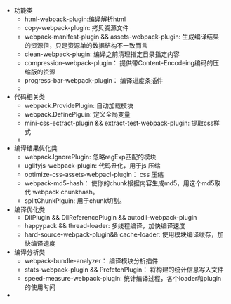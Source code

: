 - 功能类
  - html-webpack-plugin:编译解析html
  - copy-webpack-plugin: 拷贝资源文件
  - webpack-manifest-plugin && assets-webpack-plugin: 生成编译结果的资源但，只是资源单的数据结构不一致而言
  - clean-webpack-plugin: 编译之前清理指定目录指定内容
  - compression-webpack-plugin： 提供带Content-Encodeing编码的压缩版的资源
  - progress-bar-webpack-plugin： 编译进度条插件 
  - 
- 代码相关类
  - webpack.ProvidePlugin: 自动加载模块
  - webpack.DefinePlguin: 定义全局变量
  - mini-css-ectract-plugin && extract-test-webpack-plugin: 提取css样式
  - 
- 编译结果优化类
  - webpack.lgnorePlugin: 忽略regExp匹配的模块
  - uglifyjs-webpack-plugin: 代码丑化，用于js 压缩
  - optimize-css-assets-webpacl-plugin： css 压缩
  - webpack-md5-hash： 使你的chunk根据内容生成md5，用这个md5取代 webpack chunkhash。
  - splitChunkPlguin: 用于chunk切割。
- 编译优化类
  - DllPlugin && DllReferencePlugin && autodll-webpack-plugin
  - happypack && thread-loader: 多线程编译，加快编译速度
  - hard-source-webpack-plugin&& cache-loader: 使用模块编译缓存，加快编译速度
- 编译分析类
  - webpack-bundle-analyzer： 编译模块分析插件
  - stats-webpack-plugin && PrefetchPlugin： 将构建的统计信息写入文件
  - speed-measure-webpack-plugin: 统计编译过程，各个loader和plugin的使用时间
- 